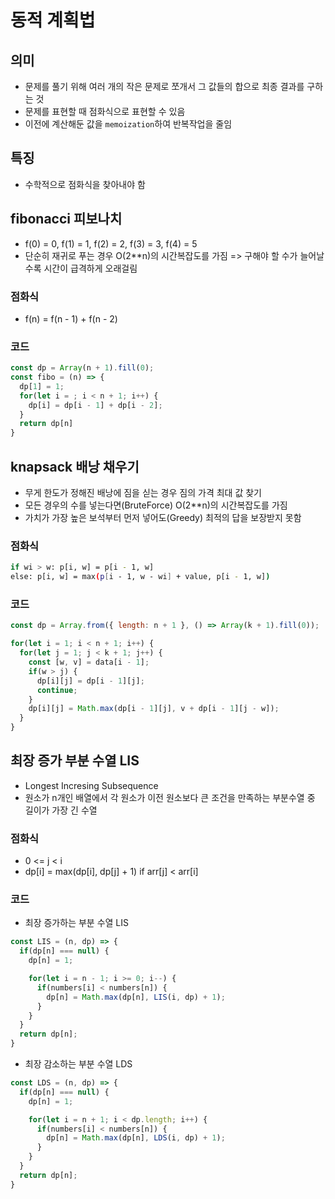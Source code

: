 # 동적 계획법
## 의미
- 문제를 풀기 위해 여러 개의 작은 문제로 쪼개서 그 값들의 합으로 최종 결과를 구하는 것
- 문제를 표현할 때 점화식으로 표현할 수 있음
- 이전에 계산해둔 값을 `memoization`하여 반복작업을 줄임
## 특징
- 수학적으로 점화식을 찾아내야 함
## fibonacci 피보나치
- f(0) = 0, f(1) = 1, f(2) = 2, f(3) = 3, f(4) = 5
- 단순히 재귀로 푸는 경우 O(2**n)의 시간복잡도를 가짐 => 구해야 할 수가 늘어날수록 시간이 급격하게 오래걸림
### 점화식
- f(n) = f(n - 1) + f(n - 2)
### 코드
```js
const dp = Array(n + 1).fill(0);
const fibo = (n) => {
  dp[1] = 1;
  for(let i = ; i < n + 1; i++) {
    dp[i] = dp[i - 1] + dp[i - 2];
  }
  return dp[n]
}
```
## knapsack 배낭 채우기
- 무게 한도가 정해진 배낭에 짐을 싣는 경우 짐의 가격 최대 값 찾기
- 모든 경우의 수를 넣는다면(BruteForce) O(2**n)의 시간복잡도를 가짐
- 가치가 가장 높은 보석부터 먼저 넣어도(Greedy) 최적의 답을 보장받지 못함
### 점화식
```bash
if wi > w: p[i, w] = p[i - 1, w]
else: p[i, w] = max(p[i - 1, w - wi] + value, p[i - 1, w])
```
### 코드
```js
const dp = Array.from({ length: n + 1 }, () => Array(k + 1).fill(0));

for(let i = 1; i < n + 1; i++) {
  for(let j = 1; j < k + 1; j++) {
    const [w, v] = data[i - 1];
    if(w > j) {
      dp[i][j] = dp[i - 1][j];
      continue;
    }
    dp[i][j] = Math.max(dp[i - 1][j], v + dp[i - 1][j - w]);
  }
}
```
## 최장 증가 부분 수열 LIS
- Longest Incresing Subsequence
- 원소가 n개인 배열에서 각 원소가 이전 원소보다 큰 조건을 만족하는 부분수열 중 길이가 가장 긴 수열
### 점화식
- 0 <= j < i
- dp[i] = max(dp[i], dp[j] + 1) if arr[j] < arr[i]
### 코드
- 최장 증가하는 부분 수열 LIS
```js
const LIS = (n, dp) => { 
  if(dp[n] === null) {
    dp[n] = 1;

    for(let i = n - 1; i >= 0; i--) {
      if(numbers[i] < numbers[n]) {
        dp[n] = Math.max(dp[n], LIS(i, dp) + 1);
      }
    }
  }
  return dp[n];
}
```
- 최장 감소하는 부분 수열 LDS
```js
const LDS = (n, dp) => { 
  if(dp[n] === null) {
    dp[n] = 1;

    for(let i = n + 1; i < dp.length; i++) {
      if(numbers[i] < numbers[n]) {
        dp[n] = Math.max(dp[n], LDS(i, dp) + 1);
      }
    }
  }
  return dp[n];
}
```